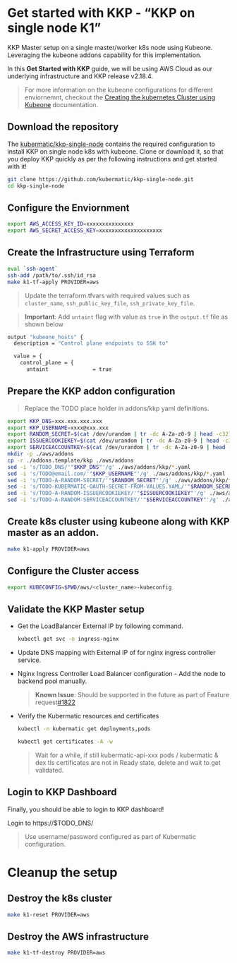 # Get started with KKP - “KKP on single node K1”

KKP Master setup on a single master/worker k8s node using Kubeone. Leveraging the kubeone addons capability for this implementation.


In this **Get Started with KKP** guide, we will be using AWS Cloud as our underlying infrastructure and KKP release v2.18.4.

> For more information on the kubeone configurations for different enviornemnt, checkout the [Creating the kubernetes Cluster using Kubeone](https://docs.kubermatic.com/kubeone/master/tutorials/creating_clusters/) documentation.

## Download the repository

The [kubermatic/kkp-single-node](https://github.com/kubermatic/kkp-single-node) contains the required configuration to install KKP on single node k8s with kubeone. Clone or download it, so that you deploy KKP quickly as per the following instructions and get started with it!
```bash
git clone https://github.com/kubermatic/kkp-single-node.git
cd kkp-single-node
``` 

## Configure the Enviornment

```bash
export AWS_ACCESS_KEY_ID=xxxxxxxxxxxxxxx
export AWS_SECRET_ACCESS_KEY=xxxxxxxxxxxxxxxxxxxx
```

## Create the Infrastructure using Terraform
```bash
eval `ssh-agent`
ssh-add /path/to/.ssh/id_rsa
make k1-tf-apply PROVIDER=aws
```
> Update the terraform.tfvars with required values such as `cluster_name`, `ssh_public_key_file`, `ssh_private_key_file`.

> **Important**: Add `untaint` flag with value as `true` in the `output.tf` file as shown below
```bash
output "kubeone_hosts" {
  description = "Control plane endpoints to SSH to"

  value = {
    control_plane = {
      untaint              = true
```

## Prepare the KKP addon configuration
> Replace the TODO place holder in addons/kkp yaml definitions. 
```bash
export KKP_DNS=xxx.xxx.xxx.xxx
export KKP_USERNAME=xxxx@xxx.xxx
export RANDOM_SECRET=$(cat /dev/urandom | tr -dc A-Za-z0-9 | head -c32)
export ISSUERCOOKIEKEY=$(cat /dev/urandom | tr -dc A-Za-z0-9 | head -c32)
export SERVICEACCOUNTKEY=$(cat /dev/urandom | tr -dc A-Za-z0-9 | head -c32)
mkdir -p ./aws/addons
cp -r ./addons.template/kkp ./aws/addons
sed -i 's/TODO_DNS/'"$KKP_DNS"'/g' ./aws/addons/kkp/*.yaml
sed -i 's/TODO@email.com/'"$KKP_USERNAME"'/g' ./aws/addons/kkp/*.yaml
sed -i 's/TODO-A-RANDOM-SECRET/'"$RANDOM_SECRET"'/g' ./aws/addons/kkp/*.yaml
sed -i 's/TODO-KUBERMATIC-OAUTH-SECRET-FROM-VALUES.YAML/'"$RANDOM_SECRET"'/g' ./aws/addons/kkp/*.yaml
sed -i 's/TODO-A-RANDOM-ISSUERCOOKIEKEY/'"$ISSUERCOOKIEKEY"'/g' ./aws/addons/kkp/*.yaml
sed -i 's/TODO-A-RANDOM-SERVICEACCOUNTKEY/'"$SERVICEACCOUNTKEY"'/g' ./aws/addons/kkp/*.yaml
```

## Create k8s cluster using kubeone along with KKP master as an addon.
```bash
make k1-apply PROVIDER=aws
```

## Configure the Cluster access
```bash
export KUBECONFIG=$PWD/aws/<cluster_name>-kubeconfig
```

## Validate the KKP Master setup

- Get the LoadBalancer External IP by following command.
  ```bash
  kubectl get svc -n ingress-nginx
  ```

- Update DNS mapping with External IP of for nginx ingress controller service. 

- Nginx Ingress Controller Load Balancer configuration - Add the node to backend pool manually.
  > **Known Issue**: Should be supported in the future as part of Feature request[#1822](https://github.com/kubermatic/kubeone/issues/1822)

- Verify the Kubermatic resources and certificates
  ```bash
  kubectl -n kubermatic get deployments,pods
  ```
  ```bash
  kubectl get certificates -A -w
  ```
  > Wait for a while, if still kubermatic-api-xxx pods / kubermatic & dex tls certificates are not in Ready state, delete  and wait to get validated.

## Login to KKP Dashboard

Finally, you should be able to login to KKP dashboard! 

Login to https://$TODO_DNS/ 
> Use username/password configured as part of Kubermatic configuration. 


# Cleanup the setup 

## Destroy the k8s cluster
```bash
make k1-reset PROVIDER=aws
```

## Destroy the AWS infrastructure
```bash
make k1-tf-destroy PROVIDER=aws
```
